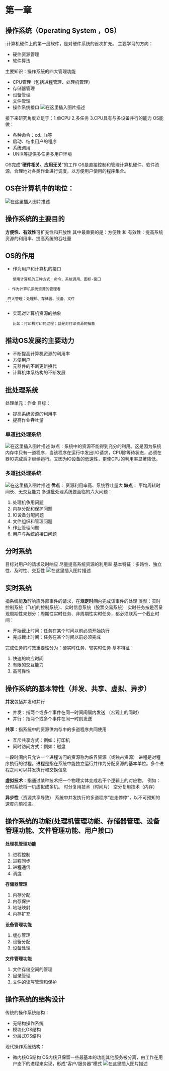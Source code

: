 # 第一章

## 操作系统（Operating System ，OS）

:计算机硬件上的第一层软件，是对硬件系统的首次扩充。
主要学习的方向：

 - 硬件资源管理
 - 软件算法

 主要知识：操作系统的四大管理功能


 - CPU管理（包括进程管理、处理机管理）
 - 存储器管理
 - 设备管理
 - 文件管理
 - 操作系统接口
![在这里插入图片描述](https://img-blog.csdnimg.cn/20210123215251992.png?x-oss-process=image/watermark,type_ZmFuZ3poZW5naGVpdGk,shadow_10,text_aHR0cHM6Ly9ibG9nLmNzZG4ubmV0L3FxXzQzNTUwODkw,size_16,color_FFFFFF,t_70#pic_center)

接下来研究角度立足于：1.单CPU 2.多任务 3.CPU具有与多设备并行的能力
OS能做：

 - 各种命令：cd、ls等
 - 启动、结束用户的程序
 - 系统调用
 - UNIX等提供多任务多用户环境

OS完成“**硬件相关、应用无关**”的工作
OS是直接控制和管理计算机硬件、软件资源，合理地对各类作业进行调度，以方便用户使用的程序集合。

## OS在计算机中的地位：

![在这里插入图片描述](https://img-blog.csdnimg.cn/20210123215410117.png?x-oss-process=image/watermark,type_ZmFuZ3poZW5naGVpdGk,shadow_10,text_aHR0cHM6Ly9ibG9nLmNzZG4ubmV0L3FxXzQzNTUwODkw,size_16,color_FFFFFF,t_70#pic_center)

## 操作系统的主要目的

**方便性、有效性**可扩充性和开放性
其中最重要的是：方便性 和 有效性：提高系统资源的利用率、提高系统的吞吐量

## OS的作用

 - 作为用户和计算机的接口
 	```
 	使用计算机的三种方式：命令、系统调用、图标-窗口
 	```
```
 - 作为计算机系统资源的管理者
```
	 四大管理：处理机、存储器、设备、文件
	```
 - 实现对计算机资源的抽象
	```
	比如：打印机打印的过程：就是对打印资源的抽象
	```

## 推动OS发展的主要动力

 - 不断提高计算机资源的利用率
 - 方便用户
 - 元器件的不断更新换代
 - 计算机体系结构的不断发展

## 批处理系统
处理单元：作业
目标：

 - 提高系统资源的利用率
 - 提高作业吞吐量

### 单道批处理系统
![在这里插入图片描述](https://img-blog.csdnimg.cn/20210123220744144.png?x-oss-process=image/watermark,type_ZmFuZ3poZW5naGVpdGk,shadow_10,text_aHR0cHM6Ly9ibG9nLmNzZG4ubmV0L3FxXzQzNTUwODkw,size_16,color_FFFFFF,t_70#pic_center)
缺点：系统中的资源不能得到充分的利用。这是因为系统内存中只有一道程序，当该程序在运行中发出I/O请求，CPU除等待状态，必须在器IO完成后才继续运行。又因为IO设备的低速性，更使CPU的利用率显著降低。

### 多道批处理系统
![在这里插入图片描述](https://img-blog.csdnimg.cn/20210123221254785.png?x-oss-process=image/watermark,type_ZmFuZ3poZW5naGVpdGk,shadow_10,text_aHR0cHM6Ly9ibG9nLmNzZG4ubmV0L3FxXzQzNTUwODkw,size_16,color_FFFFFF,t_70#pic_center)
**优点**：
资源利用率高、系统吞吐量大
**缺点**：
平均周转时间长、无交互能力
多道批处理系统要面临的六大问题：

 1. 处理机争用问题
 2. 内存分配和保护问题
 3. IO设备分配问题
 4. 文件组织和管理问题
 5. 作业管理问题
 6. 用户与系统的接口问题

## 分时系统
目标对用户的请求及时响应
尽量提高系统资源的利用率
基本特征：多路性、独立性、及时性、交互性
![在这里插入图片描述](https://img-blog.csdnimg.cn/20210123222430927.png?x-oss-process=image/watermark,type_ZmFuZ3poZW5naGVpdGk,shadow_10,text_aHR0cHM6Ly9ibG9nLmNzZG4ubmV0L3FxXzQzNTUwODkw,size_16,color_FFFFFF,t_70#pic_center)


## 实时系统
指系统能**及时**响应外部事件的请求，在**规定时间**内完成该事件的处理
类型：实时控制系统（飞机的控制系统）、实时信息系统（股票交易系统）
实时任务按是否呈现周期性来划分：周期性实时任务、非周期性实时任务，都必须联系一个截止时间：

 - 开始截止时间：任务在某个时间以前必须开始执行
 - 完成截止时间：任务在某个时间以前必须完成

完成任务的时效重要性分为：硬实时任务、软实时任务
基本特征：

 1. 快速的响应时间
 2. 有限的交互能力
 3. 高可靠性

## 操作系统的基本特性（并发、共享、虚拟、异步）
**并发**包括并发和并行

 - 并发：指两个或多个事件在同一时间间隔内发送 （宏观上的同时）
 - 并行：指两个或多个事件在同一时刻发送

**共享**：指系统中的资源供内存中的多道程序共同使用

 - 互斥共享方式：例如：打印机
 - 同时访问方式：例如：磁盘

一段时间内只允许一个进程访问的资源称为临界资源（或独占资源）
进程是对程序执行的过程。进程是指在系统中能独立运行并作为分配资源的基本单位。多个进程之间可以并发执行和交换信息

**虚拟技术**：指通过某种技术把一个物理实体变成若干个逻辑上的对应物。
例如：分时系统将一机虚拟成多机。
时分复用技术（时间片）
空分复用技术（内存）

**异步性**（资源共享导致）
系统中并发执行的多道程序“走走停停”，以不可预知的速度向前推进。

## 操作系统的功能(处理机管理功能、存储器管理、设备管理功能、文件管理功能、用户接口)
**处理机管理功能**

 1. 进程控制
 2. 进程同步
 3. 进程通信
 4. 调度

**存储器管理**

 1. 内存分配
 2. 内存保护
 3. 地址映射
 4. 内存扩充

**设备管理功能**

 1. 缓存管理
 2. 设备分配
 3. 设备处理

**文件管理功能**

 1. 文件存储空间的管理
 2. 目录管理
 3. 文件的读写管理和保护

## 操作系统的结构设计
传统的操作系统结构：

 - 无结构操作系统
 - 模块化OS结构
 - 分层式OS结构

现代操作系统结构：

 - 微内核OS结构
OS内核只保留一些最基本的功能其他服务被分离，由工作在用户态下的进程来实现，形成“客户/服务器”模式
![在这里插入图片描述](https://img-blog.csdnimg.cn/20210126001049181.png?x-oss-process=image/watermark,type_ZmFuZ3poZW5naGVpdGk,shadow_10,text_aHR0cHM6Ly9ibG9nLmNzZG4ubmV0L3FxXzQzNTUwODkw,size_16,color_FFFFFF,t_70#pic_center)